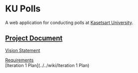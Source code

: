 # KU Polls

A web application for conducting polls at [Kasetsart University](http://ku.ac.th).

## [Project Document](../../wiki/Home)
[Vision Statement](../../wiki/Vision%20Statement)

[Requirements](../../wiki/Requirement)  
[Iteration 1 Plan](../../wiki/Iteration 1 Plan)   
